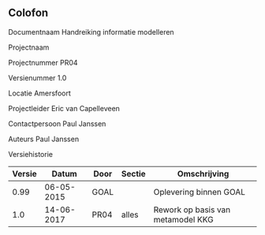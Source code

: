 Colofon
-------

Documentnaam Handreiking informatie modelleren

Projectnaam

Projectnummer PR04

Versienummer 1.0

Locatie Amersfoort

Projectleider Eric van Capelleveen

Contactpersoon Paul Janssen

Auteurs Paul Janssen

Versiehistorie

| Versie | Datum      | Door | Sectie  | Omschrijving                      |
|--------|------------|------|---------|-----------------------------------|
| 0.99   | 06-05-2015 | GOAL |         | Oplevering binnen GOAL            |
| 1.0    | 14-06-2017 | PR04 | alles   | Rework op basis van metamodel KKG |
